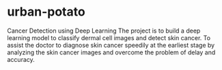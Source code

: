 # urban-potato
Cancer Detection using Deep Learning
The project is to build a deep learning model to classify dermal cell images and detect skin cancer. To assist the doctor to diagnose skin cancer speedily at the earliest stage by analyzing the skin cancer images and overcome the problem of delay and accuracy.
